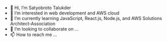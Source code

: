 - 👋 Hi, I’m Satyobroto Talukder
- 👀 I’m interested in web development and AWS cloud
- 🌱 I’m currently learning JavaScript, React.js, Node.js, and AWS Solutions Architect-Association
- 💞️ I’m looking to collaborate on ...
- 📫 How to reach me ...

<!---
broto1234/broto1234 is a ✨ special ✨ repository because its `README.md` (this file) appears on your GitHub profile.
You can click the Preview link to take a look at your changes.
--->
